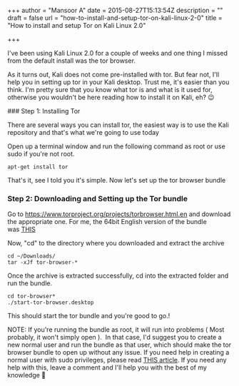 +++
author = "Mansoor A"
date = 2015-08-27T15:13:54Z
description = ""
draft = false
url = "how-to-install-and-setup-tor-on-kali-linux-2-0"
title = "How to install and setup Tor on Kali Linux 2.0"

+++


I've been using Kali Linux 2.0 for a couple of weeks and one thing I missed from the default install was the tor browser.

As it turns out, Kali does not come pre-installed with tor. But fear not, I'll help you in setting up tor in your Kali desktop. Trust me, it's easier than you think. I'm pretty sure that you know what tor is and what is it used for, otherwise you wouldn't be here reading how to install it on Kali, eh? 😉

### Step 1: Installing Tor

There are several ways you can install tor, the easiest way is to use the Kali repository and that's what we're going to use today

Open up a terminal window and run the following command as root or use sudo if you're not root.

```shell
apt-get install tor
```

That's it, see I told you it's simple. Now let's set up the tor browser bundle

### Step 2: Downloading and Setting up the Tor bundle

Go to <a href="https://www.torproject.org/projects/torbrowser.html.en" target="_blank">https://www.torproject.org/projects/torbrowser.html.en</a> and download the appropriate one. For me, the 64bit English version of the bundle was <a href="https://www.torproject.org/dist/torbrowser/5.0.1/tor-browser-linux64-5.0.1_en-US.tar.xz" target="_blank">THIS</a>

Now, "cd" to the directory where you downloaded and extract the archive

```shell
cd ~/Downloads/
tar -xJf tor-browser-*
```
Once the archive is extracted successfully, cd into the extracted folder and run the bundle.

```
cd tor-browser*
./start-tor-browser.desktop
```

This should start the tor bundle and you're good to go.!

NOTE: If you're running the bundle as root, it will run into problems ( Most probably, it won't simply open ).  In that case, I'd suggest you to create a new normal user and run the bundle as that user, which should make the tor browser bundle to open up without any issue. If you need help in creating a normal user with sudo privileges, please read <a href="http://esc.sh/blog/how-to-create-new-normal-user-with-sudo/" target="_blank">THIS article</a>. If you need any help with this, leave a comment and I'll help you with the best of my knowledge 🙂

